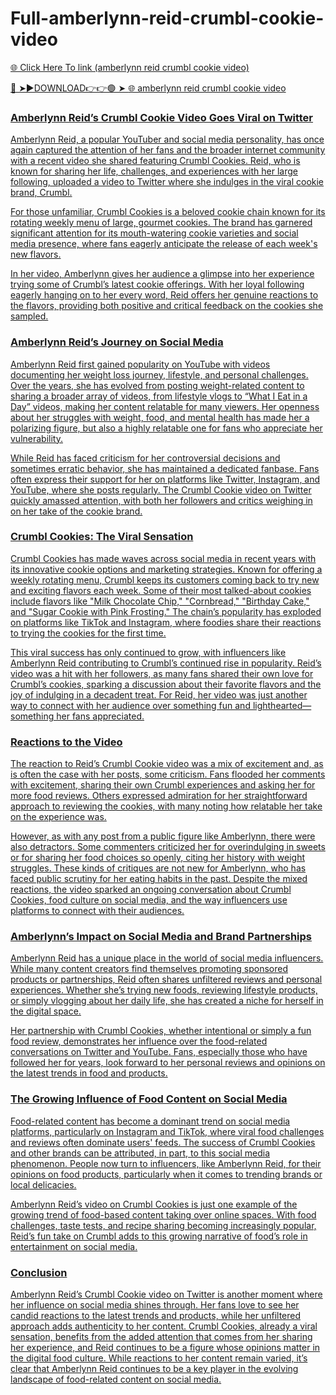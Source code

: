 # Full-amberlynn-reid-crumbl-cookie-video
<a href="https://fornyx.cfd/hyfdxsews"> 🌐 Click Here To link (amberlynn reid crumbl cookie video)

🔴 ➤►DOWNLOAD👉👉🟢 ➤  <a href="https://fornyx.cfd/hyfdxsews"> 🌐 amberlynn reid crumbl cookie video


### Amberlynn Reid’s Crumbl Cookie Video Goes Viral on Twitter

Amberlynn Reid, a popular YouTuber and social media personality, has once again captured the attention of her fans and the broader internet community with a recent video she shared featuring Crumbl Cookies. Reid, who is known for sharing her life, challenges, and experiences with her large following, uploaded a video to Twitter where she indulges in the viral cookie brand, Crumbl.

For those unfamiliar, Crumbl Cookies is a beloved cookie chain known for its rotating weekly menu of large, gourmet cookies. The brand has garnered significant attention for its mouth-watering cookie varieties and social media presence, where fans eagerly anticipate the release of each week's new flavors.

In her video, Amberlynn gives her audience a glimpse into her experience trying some of Crumbl’s latest cookie offerings. With her loyal following eagerly hanging on to her every word, Reid offers her genuine reactions to the flavors, providing both positive and critical feedback on the cookies she sampled.

### Amberlynn Reid’s Journey on Social Media

Amberlynn Reid first gained popularity on YouTube with videos documenting her weight loss journey, lifestyle, and personal challenges. Over the years, she has evolved from posting weight-related content to sharing a broader array of videos, from lifestyle vlogs to “What I Eat in a Day” videos, making her content relatable for many viewers. Her openness about her struggles with weight, food, and mental health has made her a polarizing figure, but also a highly relatable one for fans who appreciate her vulnerability.

While Reid has faced criticism for her controversial decisions and sometimes erratic behavior, she has maintained a dedicated fanbase. Fans often express their support for her on platforms like Twitter, Instagram, and YouTube, where she posts regularly. The Crumbl Cookie video on Twitter quickly amassed attention, with both her followers and critics weighing in on her take of the cookie brand.

### Crumbl Cookies: The Viral Sensation

Crumbl Cookies has made waves across social media in recent years with its innovative cookie options and marketing strategies. Known for offering a weekly rotating menu, Crumbl keeps its customers coming back to try new and exciting flavors each week. Some of their most talked-about cookies include flavors like "Milk Chocolate Chip," "Cornbread," "Birthday Cake," and "Sugar Cookie with Pink Frosting." The chain’s popularity has exploded on platforms like TikTok and Instagram, where foodies share their reactions to trying the cookies for the first time.

This viral success has only continued to grow, with influencers like Amberlynn Reid contributing to Crumbl’s continued rise in popularity. Reid’s video was a hit with her followers, as many fans shared their own love for Crumbl’s cookies, sparking a discussion about their favorite flavors and the joy of indulging in a decadent treat. For Reid, her video was just another way to connect with her audience over something fun and lighthearted—something her fans appreciated.

### Reactions to the Video

The reaction to Reid’s Crumbl Cookie video was a mix of excitement and, as is often the case with her posts, some criticism. Fans flooded her comments with excitement, sharing their own Crumbl experiences and asking her for more food reviews. Others expressed admiration for her straightforward approach to reviewing the cookies, with many noting how relatable her take on the experience was. 

However, as with any post from a public figure like Amberlynn, there were also detractors. Some commenters criticized her for overindulging in sweets or for sharing her food choices so openly, citing her history with weight struggles. These kinds of critiques are not new for Amberlynn, who has faced public scrutiny for her eating habits in the past. Despite the mixed reactions, the video sparked an ongoing conversation about Crumbl Cookies, food culture on social media, and the way influencers use platforms to connect with their audiences.

### Amberlynn’s Impact on Social Media and Brand Partnerships

Amberlynn Reid has a unique place in the world of social media influencers. While many content creators find themselves promoting sponsored products or partnerships, Reid often shares unfiltered reviews and personal experiences. Whether she’s trying new foods, reviewing lifestyle products, or simply vlogging about her daily life, she has created a niche for herself in the digital space.

Her partnership with Crumbl Cookies, whether intentional or simply a fun food review, demonstrates her influence over the food-related conversations on Twitter and YouTube. Fans, especially those who have followed her for years, look forward to her personal reviews and opinions on the latest trends in food and products.

### The Growing Influence of Food Content on Social Media

Food-related content has become a dominant trend on social media platforms, particularly on Instagram and TikTok, where viral food challenges and reviews often dominate users' feeds. The success of Crumbl Cookies and other brands can be attributed, in part, to this social media phenomenon. People now turn to influencers, like Amberlynn Reid, for their opinions on food products, particularly when it comes to trending brands or local delicacies.

Amberlynn Reid’s video on Crumbl Cookies is just one example of the growing trend of food-based content taking over online spaces. With food challenges, taste tests, and recipe sharing becoming increasingly popular, Reid’s fun take on Crumbl adds to this growing narrative of food’s role in entertainment on social media.

### Conclusion

Amberlynn Reid’s Crumbl Cookie video on Twitter is another moment where her influence on social media shines through. Her fans love to see her candid reactions to the latest trends and products, while her unfiltered approach adds authenticity to her content. Crumbl Cookies, already a viral sensation, benefits from the added attention that comes from her sharing her experience, and Reid continues to be a figure whose opinions matter in the digital food culture. While reactions to her content remain varied, it’s clear that Amberlynn Reid continues to be a key player in the evolving landscape of food-related content on social media.


